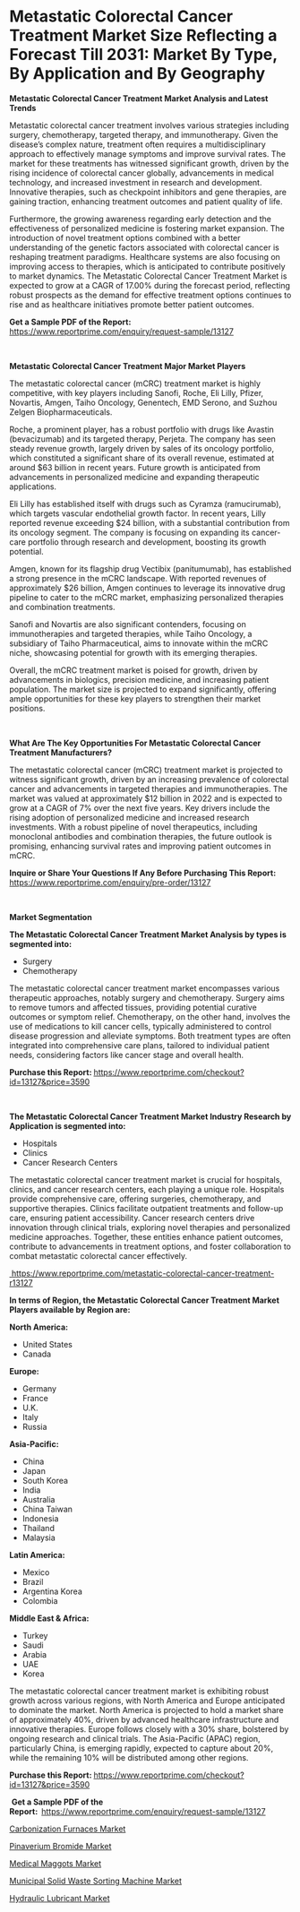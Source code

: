 <p><h1>Metastatic Colorectal Cancer Treatment Market Size Reflecting a Forecast Till 2031: Market By Type, By Application and By Geography</h1></p><p><strong>Metastatic Colorectal Cancer Treatment Market Analysis and Latest Trends</strong></p>
<p><p>Metastatic colorectal cancer treatment involves various strategies including surgery, chemotherapy, targeted therapy, and immunotherapy. Given the disease’s complex nature, treatment often requires a multidisciplinary approach to effectively manage symptoms and improve survival rates. The market for these treatments has witnessed significant growth, driven by the rising incidence of colorectal cancer globally, advancements in medical technology, and increased investment in research and development. Innovative therapies, such as checkpoint inhibitors and gene therapies, are gaining traction, enhancing treatment outcomes and patient quality of life.</p><p>Furthermore, the growing awareness regarding early detection and the effectiveness of personalized medicine is fostering market expansion. The introduction of novel treatment options combined with a better understanding of the genetic factors associated with colorectal cancer is reshaping treatment paradigms. Healthcare systems are also focusing on improving access to therapies, which is anticipated to contribute positively to market dynamics. The Metastatic Colorectal Cancer Treatment Market is expected to grow at a CAGR of 17.00% during the forecast period, reflecting robust prospects as the demand for effective treatment options continues to rise and as healthcare initiatives promote better patient outcomes.</p></p>
<p><strong>Get a Sample PDF of the Report:&nbsp;</strong> <a href="https://www.reportprime.com/enquiry/request-sample/13127">https://www.reportprime.com/enquiry/request-sample/13127</a></p>
<p>&nbsp;</p>
<p><strong>Metastatic Colorectal Cancer Treatment Major Market Players</strong></p>
<p><p>The metastatic colorectal cancer (mCRC) treatment market is highly competitive, with key players including Sanofi, Roche, Eli Lilly, Pfizer, Novartis, Amgen, Taiho Oncology, Genentech, EMD Serono, and Suzhou Zelgen Biopharmaceuticals. </p><p>Roche, a prominent player, has a robust portfolio with drugs like Avastin (bevacizumab) and its targeted therapy, Perjeta. The company has seen steady revenue growth, largely driven by sales of its oncology portfolio, which constituted a significant share of its overall revenue, estimated at around $63 billion in recent years. Future growth is anticipated from advancements in personalized medicine and expanding therapeutic applications.</p><p>Eli Lilly has established itself with drugs such as Cyramza (ramucirumab), which targets vascular endothelial growth factor. In recent years, Lilly reported revenue exceeding $24 billion, with a substantial contribution from its oncology segment. The company is focusing on expanding its cancer-care portfolio through research and development, boosting its growth potential.</p><p>Amgen, known for its flagship drug Vectibix (panitumumab), has established a strong presence in the mCRC landscape. With reported revenues of approximately $26 billion, Amgen continues to leverage its innovative drug pipeline to cater to the mCRC market, emphasizing personalized therapies and combination treatments.</p><p>Sanofi and Novartis are also significant contenders, focusing on immunotherapies and targeted therapies, while Taiho Oncology, a subsidiary of Taiho Pharmaceutical, aims to innovate within the mCRC niche, showcasing potential for growth with its emerging therapies.</p><p>Overall, the mCRC treatment market is poised for growth, driven by advancements in biologics, precision medicine, and increasing patient population. The market size is projected to expand significantly, offering ample opportunities for these key players to strengthen their market positions.</p></p>
<p>&nbsp;</p>
<p><strong>What Are The Key Opportunities For Metastatic Colorectal Cancer Treatment Manufacturers?</strong></p>
<p><p>The metastatic colorectal cancer (mCRC) treatment market is projected to witness significant growth, driven by an increasing prevalence of colorectal cancer and advancements in targeted therapies and immunotherapies. The market was valued at approximately $12 billion in 2022 and is expected to grow at a CAGR of 7% over the next five years. Key drivers include the rising adoption of personalized medicine and increased research investments. With a robust pipeline of novel therapeutics, including monoclonal antibodies and combination therapies, the future outlook is promising, enhancing survival rates and improving patient outcomes in mCRC.</p></p>
<p><strong>Inquire or Share Your Questions If Any Before Purchasing This Report:</strong> <a href="https://www.reportprime.com/enquiry/pre-order/13127">https://www.reportprime.com/enquiry/pre-order/13127</a></p>
<p>&nbsp;</p>
<p><strong>Market Segmentation</strong></p>
<p><strong>The Metastatic Colorectal Cancer Treatment Market Analysis by types is segmented into:</strong></p>
<p><ul><li>Surgery</li><li>Chemotherapy</li></ul></p>
<p><p>The metastatic colorectal cancer treatment market encompasses various therapeutic approaches, notably surgery and chemotherapy. Surgery aims to remove tumors and affected tissues, providing potential curative outcomes or symptom relief. Chemotherapy, on the other hand, involves the use of medications to kill cancer cells, typically administered to control disease progression and alleviate symptoms. Both treatment types are often integrated into comprehensive care plans, tailored to individual patient needs, considering factors like cancer stage and overall health.</p></p>
<p><strong>Purchase this Report:&nbsp;</strong><a href="https://www.reportprime.com/checkout?id=13127&price=3590">https://www.reportprime.com/checkout?id=13127&price=3590</a></p>
<p>&nbsp;</p>
<p><strong>The Metastatic Colorectal Cancer Treatment Market Industry Research by Application is segmented into:</strong></p>
<p><ul><li>Hospitals</li><li>Clinics</li><li>Cancer Research Centers</li></ul></p>
<p><p>The metastatic colorectal cancer treatment market is crucial for hospitals, clinics, and cancer research centers, each playing a unique role. Hospitals provide comprehensive care, offering surgeries, chemotherapy, and supportive therapies. Clinics facilitate outpatient treatments and follow-up care, ensuring patient accessibility. Cancer research centers drive innovation through clinical trials, exploring novel therapies and personalized medicine approaches. Together, these entities enhance patient outcomes, contribute to advancements in treatment options, and foster collaboration to combat metastatic colorectal cancer effectively.</p></p>
<p><a href="https://www.reportprime.com/metastatic-colorectal-cancer-treatment-r13127">&nbsp;https://www.reportprime.com/metastatic-colorectal-cancer-treatment-r13127</a></p>
<p><strong>In terms of Region, the Metastatic Colorectal Cancer Treatment Market Players available by Region are:</strong></p>
<p>
    <p> <strong> North America: </strong>
        <ul>
            <li>United States</li>
            <li>Canada</li>
        </ul>
        </p> 
    <p> <strong> Europe: </strong>
        <ul>
            <li>Germany</li>
            <li>France</li>
            <li>U.K.</li>
            <li>Italy</li>
            <li>Russia</li>
        </ul>
        </p> 
    <p> <strong> Asia-Pacific: </strong>
        <ul>
            <li>China</li>
            <li>Japan</li>
            <li>South Korea</li>
            <li>India</li>
            <li>Australia</li>
            <li>China Taiwan</li>
            <li>Indonesia</li>
            <li>Thailand</li>
            <li>Malaysia</li>
        </ul>
        </p> 
    <p> <strong> Latin America: </strong>
        <ul>
            <li>Mexico</li>
            <li>Brazil</li>
            <li>Argentina Korea</li>
            <li>Colombia</li>
        </ul>
        </p> 
    <p> <strong> Middle East & Africa: </strong>
        <ul>
            <li>Turkey</li>
            <li>Saudi</li>
            <li>Arabia</li>
            <li>UAE</li>
            <li>Korea</li>
        </ul>
    </p>
    </p>
<p><p>The metastatic colorectal cancer treatment market is exhibiting robust growth across various regions, with North America and Europe anticipated to dominate the market. North America is projected to hold a market share of approximately 40%, driven by advanced healthcare infrastructure and innovative therapies. Europe follows closely with a 30% share, bolstered by ongoing research and clinical trials. The Asia-Pacific (APAC) region, particularly China, is emerging rapidly, expected to capture about 20%, while the remaining 10% will be distributed among other regions.</p></p>
<p><strong>Purchase this Report: </strong><a href="https://www.reportprime.com/checkout?id=13127&price=3590">https://www.reportprime.com/checkout?id=13127&price=3590</a></p>
<p>&nbsp;<strong>Get a Sample PDF of the Report:&nbsp;&nbsp;</strong><a href="https://www.reportprime.com/enquiry/request-sample/13127">https://www.reportprime.com/enquiry/request-sample/13127</a></p>
<p><strong></strong></p>
<p><p><a href="https://issuu.com/reportprime-2/docs/carbonization-furnaces-market-size-_2f981c23a195d2">Carbonization Furnaces Market</a></p><p><a href="https://www.linkedin.com/pulse/pinaverium-bromide-market-size-share-trends-analysis-wvyac?trackingId=2uqggqkeS4iVj3p4mb4xlw%3D%3D">Pinaverium Bromide Market</a></p><p><a href="https://github.com/mabutironaldo/Market-Research-Report-List-6/blob/main/medical-maggots-market.md">Medical Maggots Market</a></p><p><a href="https://issuu.com/reportprime-2/docs/municipal-solid-waste-sorting-machi_752051f8ed7e81">Municipal Solid Waste Sorting Machine Market</a></p><p><a href="https://www.linkedin.com/pulse/hydraulic-lubricant-market-evolution-global-trends-qm0tc?trackingId=DhUQHZiUTea%2FdCWliya8bA%3D%3D">Hydraulic Lubricant Market</a></p></p>